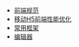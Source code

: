 * [前端规范](./MD_FILES/front_end_specification.md)
* [移动H5前端性能优化](./MD_FILES/h5_performance_optimization.md)
* [常用框架](./MD_FILES/common_framework.md.md)
* [编辑器](./MD_FILES/editor.md)